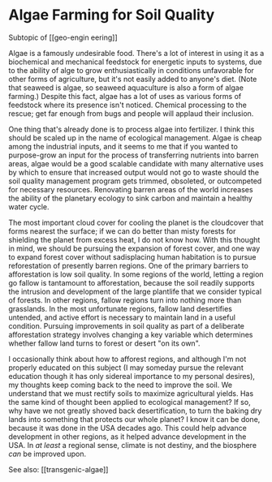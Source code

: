 # Algae Farming for Soil Quality

Subtopic of [[geo-engin eering]]

Algae is a famously *un*desirable food.  There's a lot of interest in using it as a biochemical and mechanical feedstock for energetic inputs to systems, due to the ability of alge to grow enthusiastically in conditions unfavorable for other forms of agriculture, but it's not easily added to anyone's diet.  (Note that seaweed is algae, so seaweed aquaculture is also a form of algae farming.)  Despite this fact, algae has a lot of uses as various forms of feedstock where its presence isn't noticed.  Chemical processing to the rescue; get far enough from bugs and people will applaud their inclusion.

One thing that's already done is to process algae into fertilizer.  I think this should be scaled up in the name of ecological management.  Algae is cheap among the industrial inputs, and it seems to me that if you wanted to purpose-grow an input for the process of transferring nutrients into barren areas, algae would be a good scalable candidate with many alternative uses by which to ensure that increased output would not go to waste should the soil quality management program gets trimmed, obsoleted, or outcompeted for necessary resources.  Renovating barren areas of the world increases the ability of the planetary ecology to sink carbon and maintain a healthy water cycle.

The most important cloud cover for cooling the planet is the cloudcover that forms nearest the surface; if we can do better than misty forests for shielding the planet from excess heat, I do not know how.  With this thought in mind, we should be pursuing the expansion of forest cover, and one way to expand forest cover without sadisplacing human habitation is to pursue reforestation of presently barren regions.  One of the primary barriers to afforestation is low soil quality.  In some regions of the world, letting a region go fallow is tantamount to afforestation, because the soil readily supports the intrusion and development of the large plantlife that we consider typical of forests.  In other regions, fallow regions turn into nothing more than grasslands.  In the most unfortunate regions, fallow land desertifies untended, and active effort is necessary to maintain land in a useful condition.  Pursuing improvements in soil quality as part of a deliberate afforestation strategy involves changing a key variable which determines whether fallow land turns to forest or desert "on its own".

I occasionally think about how to afforest regions, and although I'm not properly educated on this subject (I may someday pursue the relevant education though it has only sidereal importance to my personal desires), my thoughts keep coming back to the need to improve the soil.  We understand that we must rectify soils to maximize agricultural yields.  Has the same kind of thought been applied to ecological management?  If so, why have we not greatly shoved back desertification, to turn the baking dry lands into something that protects our whole planet?  I know it can be done, because it was done in the USA decades ago.  This could help advance development in other regions, as it helped advance development in the USA.  In *at least* a regional sense, climate is not destiny, and the biosphere *can* be improved upon.

See also:
[[transgenic-algae]]

